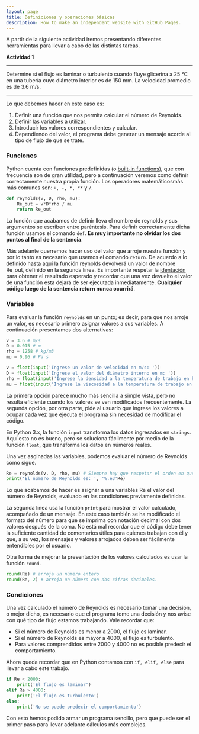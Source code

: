 ```yaml
---
layout: page
title: Definiciones y operaciones básicas
description: How to make an independent website with GitHub Pages.
---
```


A partir de la siguiente actividad iremos presentando diferentes herramientas para llevar a cabo de las distintas tareas.

**Actividad 1**

***

Determine si el flujo es laminar o turbulento cuando fluye glicerina a 25 °C en una tubería cuyo diámetro interior es de 150 mm. La velocidad promedio es de 3.6 m/s.

***

Lo que debemos hacer en este caso es:
1. Definir una función que nos permita calcular el número de Reynolds. 
2. Definir las variables a utilizar.
3. Introducir los valores correspondientes y calcular.
4. Dependiendo del valor, el programa debe generar un mensaje acorde al tipo de flujo de que se trate. 

### Funciones	

Python cuenta con funciones predefinidas (o [built-in functions](https://docs.python.org/3/library/functions.html)), que con frecuencia son de gran utilidad, pero a continuación veremos como definir correctamente nuestra propia función. Los operadores matemáticosmás más comunes son: `+, -, *, **` y `/`.

```python
def reynolds(v, D, rho, mu):
    Re_out = v*D*rho / mu
    return Re_out
```

La función que acabamos de definir lleva el nombre de reynolds y sus argumentos se escriben entre paréntesis. Para definir correctamente dicha función usamos el comando `def`. **Es muy importante no olvidar los dos puntos al final de la sentencia**.
	
Más adelante querremos hacer uso del valor que arroje nuestra función y por lo tanto es necesario que usemos el comando `return`. De acuerdo a lo definido hasta aquí la función reynolds devolverá un valor de nombre Re_out, definido en la segunda línea. Es importante respetar la [identación](https://es.wikipedia.org/wiki/Indentaci%C3%B3n) para obtener el resultado esperado y recordar que una vez devuelto el valor de una función esta dejará de ser ejecutada inmediatamente. **Cualquier código luego de la sentencia return nunca ocurrirá**. 

### Variables

Para evaluar la función `reynolds` en un punto; es decir, para que nos arroje un valor, es necesario primero asignar valores a sus variables. A continuación presentamos dos alternativas:

```python
v = 3.6 # m/s
D = 0.015 # m
rho = 1258 # kg/m3
mu = 0.96 # Pa s
```
```python
v = float(input('Ingrese un valor de velocidad en m/s: '))
D = float(input('Ingrese el valor del diámetro interno en m: '))
rho = float(input('Ingrese la densidad a la temperatura de trabajo en kg/m3: '))
mu = float(input('Ingrese la viscosidad a la temperatura de trabajo en Pa s: '))
```

La primera opción parece mucho más sencilla a simple vista, pero no resulta eficiente cuando los valores se ven modificados frecuentemente. La segunda opción, por otra parte, pide al usuario que ingrese los valores a ocupar cada vez que ejecuta el programa sin necesidad de modificar el código.

En Python 3.x, la función `input` transforma los datos ingresados en `strings`. Aquí esto no es bueno, pero se soluciona fácilmente por medio de la función `float`, que transforma los datos en números reales.  

Una vez asginadas las variables, podemos evaluar el número de Reynolds como sigue.

```python
Re = reynolds(v, D, rho, mu) # Siempre hay que respetar el orden en que se ingresa las variables.
print('El número de Reynolds es: ', '%.e3'Re)
```

Lo que acabamos de hacer es asignar a una variables Re el valor del número de Reynolds, evaluado en las condiciones previamente definidas.

La segunda línea usa la función `print` para mostrar el valor calculado, acompañado de un mensaje. En este caso también se ha modificado el formato del número para que se imprima con notación decimal con dos valores después de la coma. No está mal recordar que el código debe tener la suficiente cantidad de comentarios útiles para quienes trabajan con él y que, a su vez, los mensajes y valores arrojados deben ser fácilmente entendibles por el usuario.

Otra forma de mejorar la presentación de los valores calculados es usar la función `round`.
```python
round(Re) # arroja un número entero
round(Re, 2) # arroja un número con dos cifras decimales.
```
### Condiciones

Una vez calculado el número de Reynolds es necesario tomar una decisión, o mejor dicho, es necesario que el programa tome una decisión y nos avise con qué tipo de flujo estamos trabajando. Vale recordar que:

- Si el número de Reynolds es menor a 2000, el flujo es laminar.
- Si el número de Reynolds es mayor a 4000, el flujo es turbulento.
- Para valores comprendidos entre 2000 y 4000 no es posible predecir el comportamiento.

Ahora queda recordar que en Python contamos con `if, elif, else` para llevar a cabo este trabajo.

```python
if Re < 2000:
	print('El flujo es laminar')
elif Re > 4000:
	print('El flujo es turbulento')
else:
	print('No se puede predecir el comportamiento')
```

Con esto hemos podido armar un programa sencillo, pero que puede ser el primer paso para llevar adelante cálculos más complejos. 
